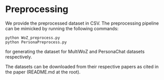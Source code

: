# Preprocessing

We provide the preprocessed dataset in CSV. The preprocessing pipeline can be mimicked by running the following commands:
```
python WoZ_preprocess.py
python PersonaPreprocess.py
```
for generating the dataset for MultiWoZ and PersonaChat datasets respectively.

The datasets can be downloaded from their respective papers as cited in the paper (README.md at the root).
